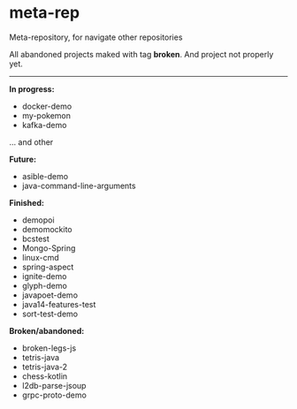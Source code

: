 # meta-rep
Meta-repository, for navigate other repositories

All abandoned projects maked with tag **broken**.
And project not properly yet.

---

**In progress:**
* docker-demo
* my-pokemon
* kafka-demo

... and other

**Future:**
* asible-demo
* java-command-line-arguments

**Finished:**
* demopoi
* demomockito
* bcstest
* Mongo-Spring
* linux-cmd
* spring-aspect
* ignite-demo 
* glyph-demo
* javapoet-demo 
* java14-features-test
* sort-test-demo

**Broken/abandoned:**
* broken-legs-js
* tetris-java
* tetris-java-2
* chess-kotlin
* l2db-parse-jsoup
* grpc-proto-demo 
